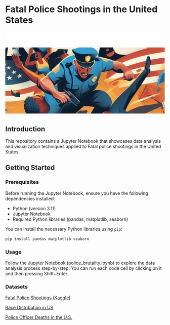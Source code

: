 # Fatal Police Shootings in the United States
![Police brutality](img/top_banner.png)
## Introduction

This repository contains a Jupyter Notebook that showcases data analysis and visualization techniques applied to Fatal police shootings in the United States.

## Getting Started

### Prerequisites

Before running the Jupyter Notebook, ensure you have the following dependencies installed:

- Python (version 3.11)
- Jupyter Notebook
- Required Python libraries (pandas, matplotlib, seaborn)

You can install the necessary Python libraries using `pip`:

```bash
pip install pandas matplotlib seaborn
```

### Usage
Follow the Jupyter Notebook (police_brutality.ipynb) to explore the data analysis process step-by-step. You can run each code cell by clicking on it and then pressing Shift+Enter.

### Datasets
[Fatal Police Shootings (Kaggle)](https://www.kaggle.com/datasets/washingtonpost/police-shootings)

[Race Distribution in US](https://www.census.gov/quickfacts/fact/table/US/RHI725222)

[Police Officer Deaths in the U.S.](https://www.kaggle.com/datasets/fivethirtyeight/police-officer-deaths-in-the-us)

